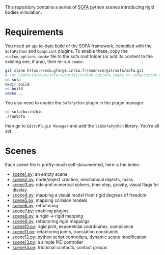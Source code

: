 This repository contains a series of
[SOFA](https://www.sofa-framework.org) python scenes introducing rigid
bodies simulation.

# Requirements

You need an up-to-date build of the SOFA framework, compiled with the
`SofaPython` and `Compliant` plugins. To enable these, copy the
`custom_options.cmake` file to the sofa root folder (or add its
content to the existing one, if any), then re-run `cmake`:

```sh
git clone https://scm.gforge.inria.fr/anonscm/git/sofa/sofa.git
# cat /path/to/your/sofa-tutorial/custom_options.cmake >> sofa/custom_options.cmake
cd sofa
mkdir build
cd build
cmake ..
```

You also need to enable the `SofaPython` plugin in the plugin manager:

```sh
cd sofa/build/bin
./runSofa
```

then go to `Edit/Plugin Manager` and add the `libSofaPython`
library. You're all set.

# Scenes

Each scene file is pretty-much self-documented, here is the index:

- [scene1.py](scene1.py): an empty scene
- [scene2.py](scene2.py): node/object creation, mechanical objects, mass
- [scene3.py](scene3.py): ode and numerical solvers, time step, gravity, visual flags for display
- [scene4.py](scene4.py): mapping a visual model from rigid degrees of freedom
- [scene5.py](scene5.py): mapping collision models
- [scene6.py](scene6.py): refactoring
- [scene7.py](scene7.py): enabling plugins
- [scene8.py](scene8.py): a rigid -> rigid mapping
- [scene9.py](scene9.py): refactoring rigid mappings
- [scene10.py](scene10.py): rigid joint, exponential coordinates, compliance
- [scene11.py](scene11.py): refactoring joints, translation constraints
- [scene12.py](scene12.py): python script controllers, dynamic scene modification
- [scene13.py](scene13.py): a simple PID controller
- [scene14.py](scene14.py): frictional contacts, contact groups
